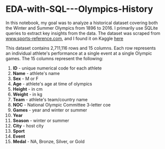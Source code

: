 # EDA-with-SQL---Olympics-History

In this notebook, my goal was to analyze a historical dataset covering both the Winter and Summer Olympics from 1896 to 2016. I primarily use SQLite queries to extract key insights from the data. The dataset was scraped from www.sports-reference.com, and I found it on Kaggle [here]( https://www.kaggle.com/datasets/heesoo37/120-years-of-olympic-history-athletes-and-results?select=noc_regions.csv)

This dataset contains 2,711,116 rows and 15 columns. Each row represents an individual athlete's performance at a single event at a single Olympic games. The 15 
columns represent the following: <br>
1. **ID** - unique numerical code for each athlete
2. **Name** - athlete's name
3. **Sex** - M or F
4. **Age** - athlete's age at time of olympics
5. **Height** - in cm
6. **Weight** - in kg
7. **Team** - athlete's team/country name
8. **NOC** - National Olympic Committee 3-letter coe
9. **Games** - year and winter or summer
10. **Year**
11. **Season** - winter or summer
12. **City** - host city
13. **Sport**
14. **Event**
15. **Medal** - NA, Bronze, Silver, or Gold
